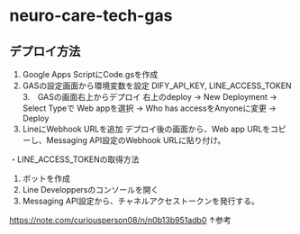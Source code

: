 # neuro-care-tech-gas

## デプロイ方法
1. Google Apps ScriptにCode.gsを作成
2. GASの設定画面から環境変数を設定
     DIFY_API_KEY, LINE_ACCESS_TOKEN
3.　GASの画面右上からデプロイ
   右上のdeploy -> New Deployment -> Select Typeで Web appを選択 -> Who has accessをAnyoneに変更 -> Deploy
4. LineにWebhook URLを追加
   デプロイ後の画面から、Web app URLをコピーし、Messaging API設定のWebhook URLに貼り付け。

・LINE_ACCESS_TOKENの取得方法
  1. ボットを作成
  2. Line Developpersのコンソールを開く
  3. Messaging API設定から、チャネルアクセストークンを発行する。

https://note.com/curiousperson08/n/n0b13b951adb0
↑参考
